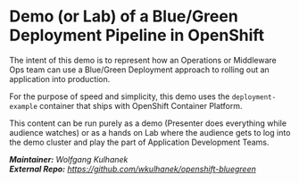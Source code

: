 # Demo (or Lab) of a Blue/Green Deployment Pipeline in OpenShift

The intent of this demo is to represent how an Operations or Middleware Ops team can use a Blue/Green Deployment approach to rolling out an application into production.

For the purpose of speed and simplicity, this demo uses the `deployment-example` container that ships with OpenShift Container Platform.

This content can be run purely as a demo (Presenter does everything while audience watches) or as a hands on Lab where the audience gets to log into the demo cluster and play the part of Application Development Teams.

**_Maintainer:_** *Wolfgang Kulhanek <wkulhanek AT redhat.com>*  
**_External Repo:_** *https://github.com/wkulhanek/openshift-bluegreen*
